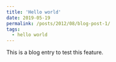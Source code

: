 ```yaml
---
title: 'Hello world'
date: 2019-05-19
permalink: /posts/2012/08/blog-post-1/
tags:
  - hello world
---
```


This is a blog entry to test this feature.

<div id="hyvor-talk-view"></div>
<script type="text/javascript">
    var HYVOR_TALK_WEBSITE = 1738; // DO NOT CHANGE THIS
    var HYVOR_TALK_CONFIG = {
        url: false,
        id: false
    };
</script>
<script async type="text/javascript" src="//talk.hyvor.com/web-api/embed"></script>
